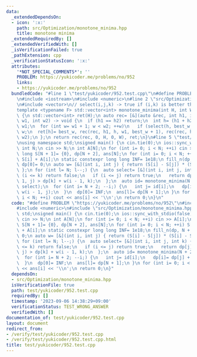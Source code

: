 ```yaml
---
data:
  _extendedDependsOn:
  - icon: ':x:'
    path: src/Optimization/monotone_minima.hpp
    title: monotone minima
  _extendedRequiredBy: []
  _extendedVerifiedWith: []
  _isVerificationFailed: true
  _pathExtension: cpp
  _verificationStatusIcon: ':x:'
  attributes:
    '*NOT_SPECIAL_COMMENTS*': ''
    PROBLEM: https://yukicoder.me/problems/no/952
    links:
    - https://yukicoder.me/problems/no/952
  bundledCode: "#line 1 \"test/yukicoder/952.test.cpp\"\n#define PROBLEM \"https://yukicoder.me/problems/no/952\"\
    \n#include <iostream>\n#include <numeric>\n#line 2 \"src/Optimization/monotone_minima.hpp\"\
    \n#include <vector>\n// select(i,j,k) -> true if (i,k) is better than (i,j)\n\
    template <typename F> std::vector<int> monotone_minima(int H, int W, const F &select)\
    \ {\n std::vector<int> ret(H);\n auto rec= [&](auto &rec, int h1, int h2, int\
    \ w1, int w2) -> void {\n  if (h1 == h2) return;\n  int h= (h1 + h2) / 2, best_w=\
    \ w1;\n  for (int w= w1 + 1; w < w2; ++w)\n   if (select(h, best_w, w)) best_w=\
    \ w;\n  ret[h]= best_w, rec(rec, h1, h, w1, best_w + 1), rec(rec, h + 1, h2, best_w,\
    \ w2);\n };\n return rec(rec, 0, H, 0, W), ret;\n}\n#line 5 \"test/yukicoder/952.test.cpp\"\
    \nusing namespace std;\nsigned main() {\n cin.tie(0);\n ios::sync_with_stdio(false);\n\
    \ int N;\n cin >> N;\n int A[N];\n for (int i= 0; i < N; ++i) cin >> A[i];\n long\
    \ long S[N + 1]= {0}, dp[N + 2], ans[N];\n for (int i= 0; i < N; ++i) S[i + 1]=\
    \ S[i] + A[i];\n static constexpr long long INF= 1e18;\n fill_n(dp, N + 2, INF),\
    \ dp[0]= 0;\n auto w= [&](int i, int j) { return (S[i] - S[j]) * (S[i] - S[j]);\
    \ };\n for (int l= N; l--;) {\n  auto select= [&](int i, int j, int k) {\n   if\
    \ (i <= k) return false;\n   if (i <= j) return true;\n   return dp[j] + w(i -\
    \ 1, j) > dp[k] + w(i - 1, k);\n  };\n  auto id= monotone_minima(N + 2, N + 1,\
    \ select);\n  for (int i= N + 2; --i;) {\n   int j= id[i];\n   dp[i]= dp[j] +\
    \ w(i - 1, j);\n  }\n  dp[0]= INF;\n  ans[l]= dp[N + 1];\n }\n for (int i= 0;\
    \ i < N; ++i) cout << ans[i] << '\\n';\n return 0;\n}\n"
  code: "#define PROBLEM \"https://yukicoder.me/problems/no/952\"\n#include <iostream>\n\
    #include <numeric>\n#include \"src/Optimization/monotone_minima.hpp\"\nusing namespace\
    \ std;\nsigned main() {\n cin.tie(0);\n ios::sync_with_stdio(false);\n int N;\n\
    \ cin >> N;\n int A[N];\n for (int i= 0; i < N; ++i) cin >> A[i];\n long long\
    \ S[N + 1]= {0}, dp[N + 2], ans[N];\n for (int i= 0; i < N; ++i) S[i + 1]= S[i]\
    \ + A[i];\n static constexpr long long INF= 1e18;\n fill_n(dp, N + 2, INF), dp[0]=\
    \ 0;\n auto w= [&](int i, int j) { return (S[i] - S[j]) * (S[i] - S[j]); };\n\
    \ for (int l= N; l--;) {\n  auto select= [&](int i, int j, int k) {\n   if (i\
    \ <= k) return false;\n   if (i <= j) return true;\n   return dp[j] + w(i - 1,\
    \ j) > dp[k] + w(i - 1, k);\n  };\n  auto id= monotone_minima(N + 2, N + 1, select);\n\
    \  for (int i= N + 2; --i;) {\n   int j= id[i];\n   dp[i]= dp[j] + w(i - 1, j);\n\
    \  }\n  dp[0]= INF;\n  ans[l]= dp[N + 1];\n }\n for (int i= 0; i < N; ++i) cout\
    \ << ans[i] << '\\n';\n return 0;\n}"
  dependsOn:
  - src/Optimization/monotone_minima.hpp
  isVerificationFile: true
  path: test/yukicoder/952.test.cpp
  requiredBy: []
  timestamp: '2023-09-06 14:38:29+09:00'
  verificationStatus: TEST_WRONG_ANSWER
  verifiedWith: []
documentation_of: test/yukicoder/952.test.cpp
layout: document
redirect_from:
- /verify/test/yukicoder/952.test.cpp
- /verify/test/yukicoder/952.test.cpp.html
title: test/yukicoder/952.test.cpp
---
```


